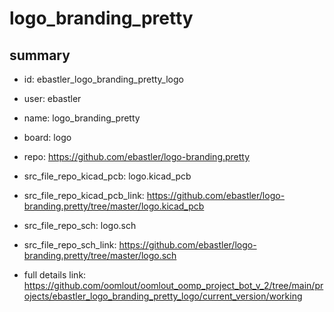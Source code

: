 # logo_branding_pretty
 
## summary 
* id: ebastler_logo_branding_pretty_logo
* user: ebastler
* name: logo_branding_pretty
* board: logo
* repo: https://github.com/ebastler/logo-branding.pretty
* src_file_repo_kicad_pcb: logo.kicad_pcb
* src_file_repo_kicad_pcb_link: https://github.com/ebastler/logo-branding.pretty/tree/master/logo.kicad_pcb


* src_file_repo_sch: logo.sch
* src_file_repo_sch_link: https://github.com/ebastler/logo-branding.pretty/tree/master/logo.sch
* full details link: https://github.com/oomlout/oomlout_oomp_project_bot_v_2/tree/main/projects/ebastler_logo_branding_pretty_logo/current_version/working  






